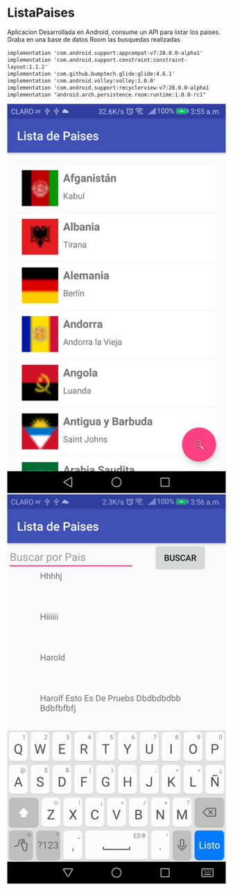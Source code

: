 # ListaPaises

Aplicacion Desarrollada en Android, consume un API para listar los paises.
Graba en una base de datos Room las busquedas realizadas


    implementation 'com.android.support:appcompat-v7:28.0.0-alpha1'
    implementation 'com.android.support.constraint:constraint-layout:1.1.2'
    implementation 'com.github.bumptech.glide:glide:4.6.1'
    implementation 'com.android.volley:volley:1.0.0'
    implementation 'com.android.support:recyclerview-v7:28.0.0-alpha1
    implementation "android.arch.persistence.room:runtime:1.0.0-rc1"
    
![Pantalla Principal](https://github.com/halcon10/ListaPaises/blob/master/imagenes/Screenshot_Principal.png)
![Pantalla de Busqueda](https://github.com/halcon10/ListaPaises/blob/master/imagenes/Screenshot_Segunda.png)
